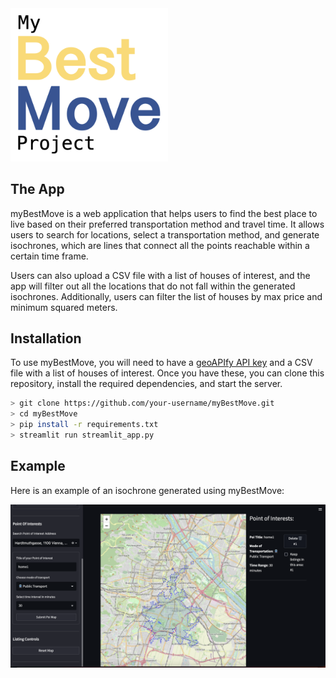 <img src="./assets/MyBestMove_logo.png"  width="50%" height="50%">

## The App

myBestMove is a web application that helps users to find the best place to live based on their preferred transportation method and travel time. It allows users to search for locations, select a transportation method, and generate isochrones, which are lines that connect all the points reachable within a certain time frame. 

Users can also upload a CSV file with a list of houses of interest, and the app will filter out all the locations that do not fall within the generated isochrones. Additionally, users can filter the list of houses by max price and minimum squared meters. 

## Installation

To use myBestMove, you will need to have a [geoAPIfy API key](https://www.geoapify.com/) and a CSV file with a list of houses of interest. Once you have these, you can clone this repository, install the required dependencies, and start the server.

```bash
> git clone https://github.com/your-username/myBestMove.git
> cd myBestMove
> pip install -r requirements.txt
> streamlit run streamlit_app.py
```

## Example

Here is an example of an isochrone generated using myBestMove:

![Example Isochrone](/assets/Example_Isochrones_with_Origin_Point_of_Interest.png "Example Isochrone")


